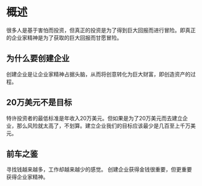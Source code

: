 # 概述
很多人是基于害怕而投资，但真正的投资是为了得到巨大回报而进行冒险。即真正的企业家精神是为了获取的巨大回报而甘愿冒险。

## 为什么要创建企业
创建企业是让企业家精神占据头脑，从而将创意转化为巨大财富，即创造资产的过程。

## 20万美元不是目标
特许投资者的最低标准是年收入20万美元。但如果是为了20万美元而去建立企业，那么风险就太高了，不划算。建立企业我们的目标应该最少是几百至上千万美元。

## 前车之鉴
寻找钱越来越多，工作却越来越少的感觉。
创建企业获得金钱很重要，但更重要获得企业家精神。
